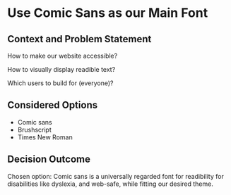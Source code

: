 # Use Comic Sans as our Main Font

## Context and Problem Statement

How to make our website accessible?

How to visually display readible text?

Which users to build for (everyone)?

## Considered Options

* Comic sans
* Brushscript
* Times New Roman

## Decision Outcome

Chosen option: Comic sans is a universally regarded font for readibility for disabilities like dyslexia, and web-safe, while fitting our desired theme.
